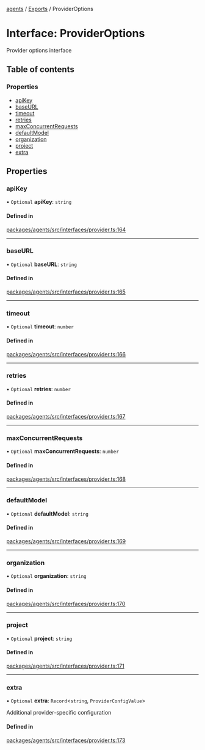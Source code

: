 <!-- 
 ⚠️  AUTO-GENERATED FILE - DO NOT EDIT MANUALLY
 This file is automatically generated by scripts/docs-generator.js
 To make changes, edit the source TypeScript files or update the generator script
-->

[agents](../../) / [Exports](../modules) / ProviderOptions

# Interface: ProviderOptions

Provider options interface

## Table of contents

### Properties

- [apiKey](ProviderOptions#apikey)
- [baseURL](ProviderOptions#baseurl)
- [timeout](ProviderOptions#timeout)
- [retries](ProviderOptions#retries)
- [maxConcurrentRequests](ProviderOptions#maxconcurrentrequests)
- [defaultModel](ProviderOptions#defaultmodel)
- [organization](ProviderOptions#organization)
- [project](ProviderOptions#project)
- [extra](ProviderOptions#extra)

## Properties

### apiKey

• `Optional` **apiKey**: `string`

#### Defined in

[packages/agents/src/interfaces/provider.ts:164](https://github.com/woojubb/robota/blob/d84cd2e1e6915e9f7e9aff8f9b06df02e55c139b/packages/agents/src/interfaces/provider.ts#L164)

___

### baseURL

• `Optional` **baseURL**: `string`

#### Defined in

[packages/agents/src/interfaces/provider.ts:165](https://github.com/woojubb/robota/blob/d84cd2e1e6915e9f7e9aff8f9b06df02e55c139b/packages/agents/src/interfaces/provider.ts#L165)

___

### timeout

• `Optional` **timeout**: `number`

#### Defined in

[packages/agents/src/interfaces/provider.ts:166](https://github.com/woojubb/robota/blob/d84cd2e1e6915e9f7e9aff8f9b06df02e55c139b/packages/agents/src/interfaces/provider.ts#L166)

___

### retries

• `Optional` **retries**: `number`

#### Defined in

[packages/agents/src/interfaces/provider.ts:167](https://github.com/woojubb/robota/blob/d84cd2e1e6915e9f7e9aff8f9b06df02e55c139b/packages/agents/src/interfaces/provider.ts#L167)

___

### maxConcurrentRequests

• `Optional` **maxConcurrentRequests**: `number`

#### Defined in

[packages/agents/src/interfaces/provider.ts:168](https://github.com/woojubb/robota/blob/d84cd2e1e6915e9f7e9aff8f9b06df02e55c139b/packages/agents/src/interfaces/provider.ts#L168)

___

### defaultModel

• `Optional` **defaultModel**: `string`

#### Defined in

[packages/agents/src/interfaces/provider.ts:169](https://github.com/woojubb/robota/blob/d84cd2e1e6915e9f7e9aff8f9b06df02e55c139b/packages/agents/src/interfaces/provider.ts#L169)

___

### organization

• `Optional` **organization**: `string`

#### Defined in

[packages/agents/src/interfaces/provider.ts:170](https://github.com/woojubb/robota/blob/d84cd2e1e6915e9f7e9aff8f9b06df02e55c139b/packages/agents/src/interfaces/provider.ts#L170)

___

### project

• `Optional` **project**: `string`

#### Defined in

[packages/agents/src/interfaces/provider.ts:171](https://github.com/woojubb/robota/blob/d84cd2e1e6915e9f7e9aff8f9b06df02e55c139b/packages/agents/src/interfaces/provider.ts#L171)

___

### extra

• `Optional` **extra**: `Record`\<`string`, `ProviderConfigValue`\>

Additional provider-specific configuration

#### Defined in

[packages/agents/src/interfaces/provider.ts:173](https://github.com/woojubb/robota/blob/d84cd2e1e6915e9f7e9aff8f9b06df02e55c139b/packages/agents/src/interfaces/provider.ts#L173)
